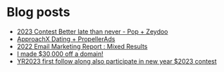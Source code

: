 # Blog posts
<!-- BLOG-POST-LIST:START -->
- [2023 Contest Better late than never - Pop + Zeydoo](https://afflift.com/f/threads/2023-contest-better-late-than-never-pop-zeydoo.10305/)
- [ApproachX Dating + PropellerAds](https://afflift.com/f/threads/approachx-dating-propellerads.10218/)
- [2022 Email Marketing Report : Mixed Results](https://afflift.com/f/threads/2022-email-marketing-report-mixed-results.10283/)
- [I made $30,000 off a domain!](https://afflift.com/f/threads/i-made-30-000-off-a-domain.6490/)
- [YR2023 first follow along also participate in new year $2023 contest](https://afflift.com/f/threads/yr2023-first-follow-along-also-participate-in-new-year-2023-contest.10279/)
<!-- BLOG-POST-LIST:END -->
